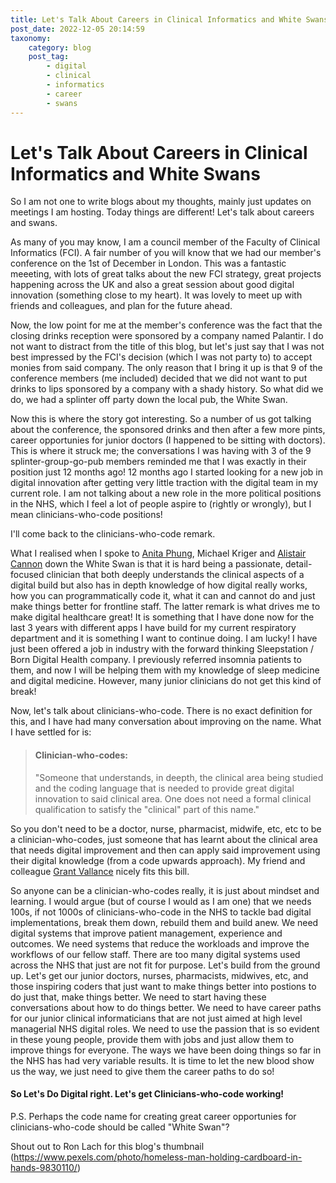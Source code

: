 ```yaml
---
title: Let's Talk About Careers in Clinical Informatics and White Swans
post_date: 2022-12-05 20:14:59
taxonomy:
    category: blog
    post_tag:
        - digital
        - clinical
        - informatics
        - career
        - swans
---
```


# Let's Talk About Careers in Clinical Informatics and White Swans

So I am not one to write blogs about my thoughts, mainly just updates on meetings I am hosting. Today things are different! Let's talk about careers and swans.

As many of you may know, I am a council member of the Faculty of Clinical Informatics (FCI). A fair number of you will know that we had our member's conference on the 1st of December in London. This was a fantastic meeeting, with lots of great talks about the new FCI strategy, great projects happening across the UK and also a great session about good digital innovation (something close to my heart). It was lovely to meet up with friends and colleagues, and plan for the future ahead.

Now, the low point for me at the member's conference was the fact that the closing drinks reception were sponsored by a company named Palantir. I do not want to distract from the title of this blog, but let's just say that I was not best impressed by the FCI's decision (which I was not party to) to accept monies from said company. The only reason that I bring it up is that 9 of the conference members (me included) decided that we did not want to put drinks to lips sponsored by a company with a shady history. So what did we do, we had a splinter off party down the local pub, the White Swan.

Now this is where the story got interesting. So a number of us got talking about the conference, the sponsored drinks and then after a few more pints, career opportunies for junior doctors (I happened to be sitting with doctors). This is where it struck me; the conversations I was having with 3 of the 9 splinter-group-go-pub members reminded me that I was exactly in their position just 12 months ago! 12 months ago I started looking for a new job in digital innovation after getting very little traction with the digital team in my current role. I am not talking about a new role in the more political positions in the NHS, which I feel a lot of people aspire to (rightly or wrongly), but I mean clinicians-who-code positions!

I'll come back to the clinicians-who-code remark. 

What I realised when I spoke to [Anita Phung](https://www.linkedin.com/in/dranitaphung/), Michael Kriger and [Alistair Cannon](https://www.linkedin.com/in/alistair-cannon-724b6565/) down the White Swan is that it is hard being a passionate, detail-focused clinician that both deeply understands the clinical aspects of a digital build but also has in depth knowledge of how digital really works, how you can programmatically code it, what it can and cannot do and just make things better for frontline staff. The latter remark is what drives me to make digital healthcare great! It is something that I have done now for the last 3 years with different apps I have build for my current respiratory department and it is something I want to continue doing. I am lucky! I have just been offered a job in industry with the forward thinking Sleepstation / Born Digital Health company. I previously referred insomnia patients to them, and now I will be helping them with my knowledge of sleep medicine and digital medicine. However, many junior clinicians do not get this kind of break!

Now, let's talk about clinicians-who-code. There is no exact definition for this, and I have had many conversation about improving on the name. What I have settled for is:

>#### Clinician-who-codes:
>"Someone that understands, in deepth, the clinical area being studied and the coding language that is needed to provide great digital innovation to said clinical area. One does not need a formal clinical qualification to satisfy the "clinical" part of this name."


So you don't need to be a doctor, nurse, pharmacist, midwife, etc, etc to be a clinician-who-codes, just someone that has learnt about the clinical area that needs digital improvement and then can apply said improvement using their digital knowledge (from a code upwards approach). My friend and colleague [Grant Vallance](https://www.linkedin.com/in/grant-vallance-0531a736/) nicely fits this bill.

So anyone can be a clinician-who-codes really, it is just about mindset and learning. I would argue (but of course I would as I am one) that we needs 100s, if not 1000s of clinicians-who-code in the NHS to tackle bad digital implementations, break them down, rebuild them and build anew. We need digital systems that improve patient management, experience and outcomes. We need systems that reduce the workloads and improve the workflows of our fellow staff. There are too many digital systems used across the NHS that just are not fit for purpose. Let's build from the ground up. Let's get our junior doctors, nurses, pharmacists, midwives, etc, and those inspiring coders that just want to make things better into postions to do just that, make things better. We need to start having these conversations about how to do things better. We need to have career paths for our junior clinical informaticians that are not just aimed at high level managerial NHS digital roles. We need to use the passion that is so evident in these young people, provide them with jobs and just allow them to improve things for everyone. The ways we have been doing things so far in the NHS has had very variable results. It is time to let the new blood show us the way, we just need to give them the career paths to do so!


#### So Let's Do Digital right. Let's get Clinicians-who-code working!

P.S. Perhaps the code name for creating great career opportunies for clinicians-who-code should be called "White Swan"?


Shout out to Ron Lach for this blog's thumbnail (https://www.pexels.com/photo/homeless-man-holding-cardboard-in-hands-9830110/)